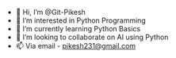 - 👋 Hi, I’m @Git-Pikesh
- 👀 I’m interested in Python Programming
- 🌱 I’m currently learning Python Basics
- 💞️ I’m looking to collaborate on AI using Python
- 📫 Via email - pikesh231@gmail.com

<!---
Git-Pikesh/Git-Pikesh is a ✨ special ✨ repository because its `README.md` (this file) appears on your GitHub profile.
You can click the Preview link to take a look at your changes.
--->
